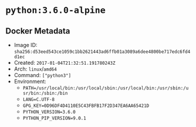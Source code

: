 # `python:3.6.0-alpine`

## Docker Metadata

- Image ID: `sha256:d53eed543ce1059c1bb2621443ad6ffb01a3089a6dee4800be717edc6fd4d1ec`
- Created: `2017-01-04T21:32:51.191780243Z`
- Arch: `linux`/`amd64`
- Command: `["python3"]`
- Environment:
  - `PATH=/usr/local/bin:/usr/local/sbin:/usr/local/bin:/usr/sbin:/usr/bin:/sbin:/bin`
  - `LANG=C.UTF-8`
  - `GPG_KEY=0D96DF4D4110E5C43FBFB17F2D347EA6AA65421D`
  - `PYTHON_VERSION=3.6.0`
  - `PYTHON_PIP_VERSION=9.0.1`
